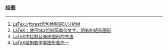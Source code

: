 ### 绘图

---

1. [LaTex之forest宏包绘制语法分析树](LaTex之forest宏包绘制语法分析树/LaTex之forest宏包绘制语法分析树.md)
2. [LaTeX：使用tikz绘制简单带文字、阴影的矩形图形](LaTeX：使用tikz绘制简单带文字、阴影的矩形图形/LaTeX：使用tikz绘制简单带文字、阴影的矩形图形.md)
3. [LaTeX中绘制目录树图形的方法](LaTeX中绘制目录树图形的方法/LaTeX中绘制目录树图形的方法.md)
4. [LaTeX绘制数学类图形备忘一](LaTeX绘制数学类图形备忘一/LaTeX绘制数学类图形备忘一.md)